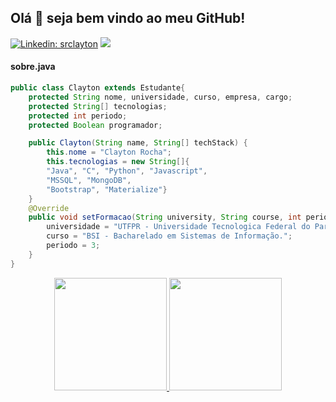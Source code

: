 ## Olá 👋 seja bem vindo ao meu GitHub!

<!--
**srclayton/srclayton** is a ✨ _special_ ✨ repository because its `README.md` (this file) appears on your GitHub profile.

Here are some ideas to get you started:

- 🔭 I’m currently working on ...
- 🌱 I’m currently learning ...
- 👯 I’m looking to collaborate on ...
- 🤔 I’m looking for help with ...
- 💬 Ask me about ...
- 📫 How to reach me: ...
- 😄 Pronouns: ...
- ⚡ Fun fact: ...
-->
[![Linkedin: srclayton](https://img.shields.io/badge/-srclayton-blue?style=flat-square&logo=Linkedin&logoColor=white&link=https://https://www.linkedin.com/in/srclayton/)](https://www.linkedin.com/in/srclayton/)
![](https://visitor-badge.glitch.me/badge?page_id=srclayton)
#### sobre.java
```java
public class Clayton extends Estudante{
    protected String nome, universidade, curso, empresa, cargo;
    protected String[] tecnologias;
    protected int periodo;
    protected Boolean programador;

    public Clayton(String name, String[] techStack) {
        this.nome = "Clayton Rocha";
        this.tecnologias = new String[]{
        "Java", "C", "Python", "Javascript",
        "MSSQL", "MongoDB",
        "Bootstrap", "Materialize"}
    }
    @Override
    public void setFormacao(String university, String course, int period){
        universidade = "UTFPR - Universidade Tecnologica Federal do Parana.";
        curso = "BSI - Bacharelado em Sistemas de Informação.";
        periodo = 3;
    }
}
```
<p align="center">
<a href="https://github.com/srclayton">
  <img height="180em" src="https://github-readme-stats-eight-theta.vercel.app/api?username=srclayton&show_icons=true&theme=algolia&include_all_commits=true&count_private=true"/>
  <img height="180em" src="https://github-readme-stats-eight-theta.vercel.app/api/top-langs/?username=srclayton&layout=compact&langs_count=8&theme=algolia"/>
</a>
</p>

